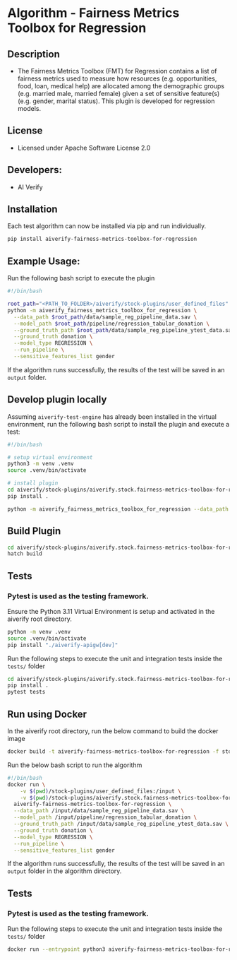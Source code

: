 # Algorithm - Fairness Metrics Toolbox for Regression

## Description

- The Fairness Metrics Toolbox (FMT) for Regression contains a list of fairness metrics used to measure how resources (e.g. opportunities, food, loan, medical help) are allocated among the demographic groups (e.g. married male, married female) given a set of sensitive feature(s) (e.g. gender, marital status). This plugin is developed for regression models.

## License

- Licensed under Apache Software License 2.0

## Developers:

- AI Verify

## Installation

Each test algorithm can now be installed via pip and run individually.

```sh
pip install aiverify-fairness-metrics-toolbox-for-regression
```

## Example Usage:

Run the following bash script to execute the plugin

```sh
#!/bin/bash

root_path="<PATH_TO_FOLDER>/aiverify/stock-plugins/user_defined_files"
python -m aiverify_fairness_metrics_toolbox_for_regression \
  --data_path $root_path/data/sample_reg_pipeline_data.sav \
  --model_path $root_path/pipeline/regression_tabular_donation \
  --ground_truth_path $root_path/data/sample_reg_pipeline_ytest_data.sav \
  --ground_truth donation \
  --model_type REGRESSION \
  --run_pipeline \
  --sensitive_features_list gender
```

If the algorithm runs successfully, the results of the test will be saved in an `output` folder.

## Develop plugin locally

Assuming `aiverify-test-engine` has already been installed in the virtual environment, run the following bash script to install the plugin and execute a test:

```sh
#!/bin/bash

# setup virtual environment
python3 -m venv .venv
source .venv/bin/activate

# install plugin
cd aiverify/stock-plugins/aiverify.stock.fairness-metrics-toolbox-for-regression/algorithms/fairness_metrics_toolbox_for_regression/
pip install .

python -m aiverify_fairness_metrics_toolbox_for_regression --data_path  <data_path> --model_path <model_path> --ground_truth_path <ground_truth_path> --ground_truth <str> --model_type REGRESSION --run_pipeline --sensitive_features_list <list[str]>
```

## Build Plugin

```sh
cd aiverify/stock-plugins/aiverify.stock.fairness-metrics-toolbox-for-regression/algorithms/fairness_metrics_toolbox_for_regression/
hatch build
```

## Tests

### Pytest is used as the testing framework.

Ensure the Python 3.11 Virtual Environment is setup and activated in the aiverify root directory.

```sh
python -m venv .venv
source .venv/bin/activate
pip install "./aiverify-apigw[dev]"
```

Run the following steps to execute the unit and integration tests inside the `tests/` folder

```sh
cd aiverify/stock-plugins/aiverify.stock.fairness-metrics-toolbox-for-regression/algorithms/fairness_metrics_toolbox_for_regression/
pip install .
pytest tests
```

## Run using Docker

In the aiverify root directory, run the below command to build the docker image

```sh
docker build -t aiverify-fairness-metrics-toolbox-for-regression -f stock-plugins/aiverify.stock.fairness-metrics-toolbox-for-regression/algorithms/fairness_metrics_toolbox_for_regression/Dockerfile .
```

Run the below bash script to run the algorithm

```sh
#!/bin/bash
docker run \
    -v $(pwd)/stock-plugins/user_defined_files:/input \
    -v $(pwd)/stock-plugins/aiverify.stock.fairness-metrics-toolbox-for-regression/algorithms/fairness_metrics_toolbox_for_regression/output:/app/aiverify/output \
  aiverify-fairness-metrics-toolbox-for-regression \
  --data_path /input/data/sample_reg_pipeline_data.sav \
  --model_path /input/pipeline/regression_tabular_donation \
  --ground_truth_path /input/data/sample_reg_pipeline_ytest_data.sav \
  --ground_truth donation \
  --model_type REGRESSION \
  --run_pipeline \
  --sensitive_features_list gender
```

If the algorithm runs successfully, the results of the test will be saved in an `output` folder in the algorithm directory.

## Tests

### Pytest is used as the testing framework.

Run the following steps to execute the unit and integration tests inside the `tests/` folder

```sh
docker run --entrypoint python3 aiverify-fairness-metrics-toolbox-for-regression -m pytest .
```
